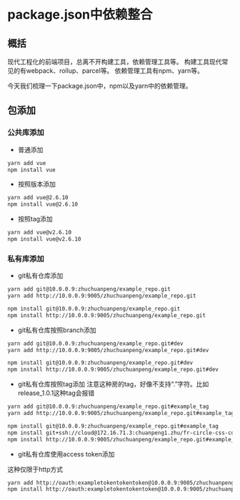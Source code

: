 # package.json中依赖整合

## 概括
现代工程化的前端项目，总离不开构建工具，依赖管理工具等。
构建工具现代常见的有webpack、rollup、parcel等。
依赖管理工具有npm、yarn等。

今天我们梳理一下package.json中，npm以及yarn中的依赖管理。

## 包添加

### 公共库添加

* 普通添加

```bash
yarn add vue
npm install vue
```

* 按照版本添加

```bash
yarn add vue@2.6.10
npm install vue@2.6.10
```

* 按照tag添加

```bash
yarn add vue@v2.6.10
npm install vue@v2.6.10
```

### 私有库添加

* git私有仓库添加

```bash
yarn add git@10.0.0.9:zhuchuanpeng/example_repo.git
yarn add http://10.0.0.9:9005/zhuchuanpeng/example_repo.git

npm install git@10.0.0.9:zhuchuanpeng/example_repo.git
npm install http://10.0.0.9:9005/zhuchuanpeng/example_repo.git
```

* git私有仓库按照branch添加

```bash
yarn add git@10.0.0.9:zhuchuanpeng/example_repo.git#dev
yarn add http://10.0.0.9:9005/zhuchuanpeng/example_repo.git#dev

npm install git@10.0.0.9:zhuchuanpeng/example_repo.git#dev
npm install http://10.0.0.9:9005/zhuchuanpeng/example_repo.git#dev
```


* git私有仓库按照tag添加
注意这种房的tag，好像不支持“.”字符。比如release_1.0.1这种tag会报错

```bash
yarn add git@10.0.0.9:zhuchuanpeng/example_repo.git#example_tag
yarn add http://10.0.0.9:9005/zhuchuanpeng/example_repo.git#example_tag

npm install git@10.0.0.9:zhuchuanpeng/example_repo.git#example_tag
npm install git+ssh://cloud@172.16.71.3:chuanpeng1.zhu/fr-circle-css-component.git
npm install http://10.0.0.9:9005/zhuchuanpeng/example_repo.git#example_tag
```

* git私有仓库使用access token添加

这种仅限于http方式

```bash
yarn add http://oauth:exampletokentokentoken@10.0.0.9:9005/zhuchuanpeng/example_repo.git
npm install http://oauth:exampletokentokentoken@10.0.0.9:9005/zhuchuanpeng/example_repo.git
```

